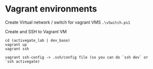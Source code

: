 # Vagrant environments

Create Virtual network / switch for vagrant VMS
`.\vSwitch.ps1`

Create and SSH to Vagrant VM
```
cd (activegate_lab | dev_base)
vagrant up
vagrant ssh

vagrant ssh-config -> .ssh/config file (so you can do `ssh dev` or `ssh activegate)
``` 